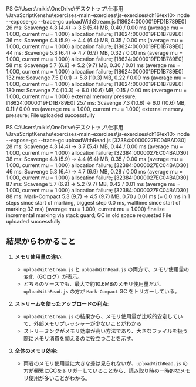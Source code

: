 PS C:\Users\mikis\OneDrive\デスクトップ\仕事用\JavaScriptKenshu\exercises-main-exercises\js-exercises\ch16\ex10> node --expose-gc --trace-gc uploadWithStream.js
[18624:0000019FD1B789E0] 26 ms: Scavenge 4.3 (4.4) -> 3.8 (5.4) MB, 0.40 / 0.00 ms (average mu = 1.000, current mu = 1.000) allocation failure;
[18624:0000019FD1B789E0] 36 ms: Scavenge 4.8 (5.9) -> 4.4 (6.4) MB, 0.35 / 0.00 ms (average mu = 1.000, current mu = 1.000) allocation failure;
[18624:0000019FD1B789E0] 44 ms: Scavenge 5.3 (6.4) -> 4.7 (6.9) MB, 0.32 / 0.00 ms (average mu = 1.000, current mu = 1.000) allocation failure;
[18624:0000019FD1B789E0] 58 ms: Scavenge 5.7 (6.9) -> 5.2 (9.7) MB, 0.30 / 0.01 ms (average mu = 1.000, current mu = 1.000) allocation failure;
[18624:0000019FD1B789E0] 132 ms: Scavenge 7.5 (10.1) -> 5.8 (10.3) MB, 0.22 / 0.00 ms (average mu = 1.000, current mu = 1.000) allocation failure;
[18624:0000019FD1B789E0] 180 ms: Scavenge 7.4 (10.3) -> 6.0 (10.6) MB, 0.15 / 0.00 ms (average mu = 1.000, current mu = 1.000) external memory pressure;
[18624:0000019FD1B789E0] 257 ms: Scavenge 7.3 (10.6) -> 6.0 (10.6) MB, 0.11 / 0.00 ms (average mu = 1.000, current mu = 1.000) external memory pressure;
File uploaded successfully

PS C:\Users\mikis\OneDrive\デスクトップ\仕事用\JavaScriptKenshu\exercises-main-exercises\js-exercises\ch16\ex10> node --expose-gc --trace-gc uploadWithRead.js
[32384:0000027EC04BAD30] 28 ms: Scavenge 4.3 (4.4) -> 3.7 (5.4) MB, 0.44 / 0.00 ms (average mu = 1.000, current mu = 1.000) allocation failure;
[32384:0000027EC04BAD30] 38 ms: Scavenge 4.8 (5.9) -> 4.4 (6.4) MB, 0.35 / 0.00 ms (average mu = 1.000, current mu = 1.000) allocation failure;
[32384:0000027EC04BAD30] 46 ms: Scavenge 5.3 (6.4) -> 4.7 (6.9) MB, 0.28 / 0.00 ms (average mu = 1.000, current mu = 1.000) allocation failure;
[32384:0000027EC04BAD30] 87 ms: Scavenge 5.7 (6.9) -> 5.2 (9.7) MB, 0.42 / 0.01 ms (average mu = 1.000, current mu = 1.000) allocation failure;
[32384:0000027EC04BAD30] 88 ms: Mark-Compact 5.3 (9.7) -> 4.5 (9.7) MB, 0.70 / 0.01 ms (+ 0.0 ms in 1 steps since start of marking, biggest step 0.0 ms, walltime since start of marking 32 ms) (average mu = 1.000, current mu = 1.000) finalize incremental marking via stack guard; GC in old space requested
File uploaded successfully

## 結果からわかること

1. **メモリ使用量の違い**:

   - `uploadWithStream.js` と `uploadWithRead.js` の両方で、メモリ使用量の変化（GCログ）が表示。
   - どちらのケースでも、最大で約10.6MBのメモリ使用量だが、`uploadWithRead.js` の方が `Mark-Compact` GC をトリガーしている。

2. **ストリームを使ったアップロードの利点**:

   - `uploadWithStream.js` の結果から、メモリ使用量が比較的安定していて、外部メモリプレッシャーが少ないことがわかる
   - ストリーミングがメモリ効率が高い方法であり、大きなファイルを扱う際にメモリ消費を抑えるのに役立つことを示す。

3. **全体のメモリ効率**:
   - 両者のメモリ使用量に大きな差は見られないが、`uploadWithRead.js` の方が頻繁にGCをトリガーしていることから、読み取り時の一時的なメモリ使用が多いことがわかる。
